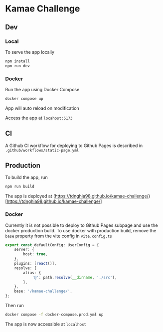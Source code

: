 # Kamae Challenge

## Dev

### Local

To serve the app locally

```bash
npm install
npm run dev
```

### Docker

Run the app using Docker Compose

```bash
docker compose up
```

App will auto reload on modification

Access the app at `locahost:5173`

## CI

A Github CI workflow for deploying to Github Pages is described in `.github/workflows/static-page.yml`

## Production

To build the app, run

```bash
npm run build
```

The app is deployed at (https://tdnghia98.github.io/kamae-challenge/)[https://tdnghia98.github.io/kamae-challenge/]

### Docker

Currently it is not possible to deploy to Github Pages subpage and use the docker production build. To use docker with production build, remove the `base` property from the vite config in `vite.config.ts`

```typescript
export const defaultConfig: UserConfig = {
    server: {
        host: true,
    },
    plugins: [react()],
    resolve: {
        alias: {
            '@': path.resolve(__dirname, './src'),
        },
    },
    base: '/kamae-challenge/',
};
```

Then run

```bash
docker compose -f docker-compose.prod.yml up
```

The app is now accessible at `localhost`
